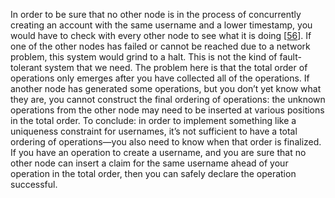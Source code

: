 In order to be sure that no other node is in the process of concurrently creating an account with
the same username and a lower timestamp, you would have to check with every other node to see what
it is doing [[56](ch09.html#Lamport1978jq_ch9)].
If one of the other nodes has failed or cannot be reached due to a network problem, this system
would grind to a halt. This is not the kind of fault-tolerant system that we need. The problem here is that the total order of operations only emerges after you have collected all of
the operations. If another node has generated some operations, but you don’t yet know what they are,
you cannot construct the final ordering of operations: the unknown operations from the other node
may need to be inserted at various positions in the total order. 
To conclude: in order to implement something like a uniqueness constraint for usernames, it’s not
sufficient to have a total ordering of operations—you also need to know when that order is
finalized. If you have an operation to create a username, and you are sure that no other node can
insert a claim for the same username ahead of your operation in the total order, then you can safely
declare the operation successful.